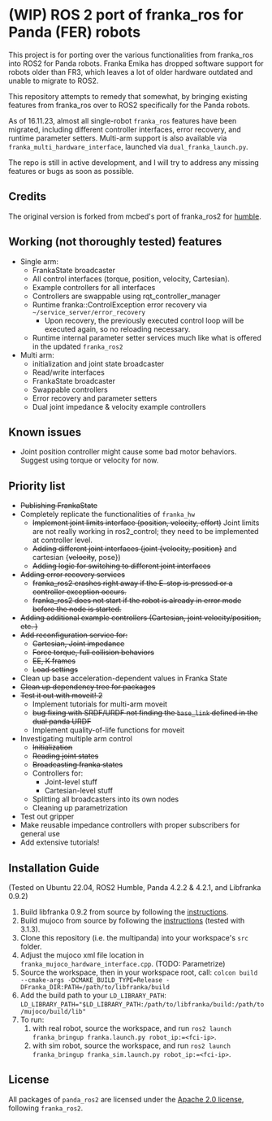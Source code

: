 # (WIP) ROS 2 port of franka_ros for Panda (FER) robots

This project is for porting over the various functionalities from franka_ros into ROS2 for Panda robots.
Franka Emika has dropped software support for robots older than FR3, which leaves a lot of older hardware outdated and unable to migrate to ROS2.

This repository attempts to remedy that somewhat, by bringing existing features from franka_ros over to ROS2 specifically for the Panda robots.

As of 16.11.23, almost all single-robot `franka_ros` features have been migrated, including different controller interfaces, error recovery, and runtime parameter setters. Multi-arm support is also available via `franka_multi_hardware_interface`, launched via `dual_franka_launch.py`.

The repo is still in active development, and I will try to address any missing features or bugs as soon as possible.

## Credits
The original version is forked from mcbed's port of franka_ros2 for [humble][mcbed-humble].

## Working (not thoroughly tested) features
* Single arm:
    * FrankaState broadcaster
    * All control interfaces (torque, position, velocity, Cartesian).
    * Example controllers for all interfaces
    * Controllers are swappable using rqt_controller_manager
    * Runtime franka::ControlException error recovery via `~/service_server/error_recovery`
        * Upon recovery, the previously executed control loop will be executed again, so no reloading necessary.
    * Runtime internal parameter setter services much like what is offered in the updated `franka_ros2`
* Multi arm:
    * initialization and joint state broadcaster
    * Read/write interfaces
    * FrankaState broadcaster
    * Swappable controllers
    * Error recovery and parameter setters
    * Dual joint impedance & velocity example controllers

## Known issues
* Joint position controller might cause some bad motor behaviors. Suggest using torque or velocity for now.


## Priority list
* <s>Publishing FrankaState</s>
* Completely replicate the functionalities of `franka_hw`
    * <s>Implement joint limits interface (position, velocity, effort)</s> Joint limits are not really working in ros2_control; they need to be implemented at controller level.
    * <s>Adding different joint interfaces (joint {velocity, position}</s> and cartesian {<s>velocity</s>, pose})
    * <s>Adding logic for switching to different joint interfaces</s>
* <s>Adding error recovery services</s>
    * <s>franka_ros2 crashes right away if the E-stop is pressed or a controller exception occurs.</s>
    * <s>franka_ros2 does not start if the robot is already in error mode before the node is started.</s>
* <s>Adding additional example controllers (Cartesian, joint velocity/position, etc. )</s>
* <s>Add reconfiguration service for:</s>
    * <s>Cartesian, Joint impedance</s>
    * <s>Force torque, full collision behaviors</s>
    * <s>EE, K frames</s>
    * <s>Load settings</s>
* Clean up base acceleration-dependent values in Franka State
* <s>Clean up dependency tree for packages</s>
* <s>Test it out with moveit! 2</s>
    * Implement tutorials for multi-arm moveit
    * <s>bug fixing with SRDF/URDF not finding the `base_link` defined in the dual panda URDF</s>
    * Implement quality-of-life functions for moveit
* Investigating multiple arm control
    * <s>Initialization</s>
    * <s>Reading joint states</s>
    * <s>Broadcasting franka states</s>
    * Controllers for:
        * Joint-level stuff
        * Cartesian-level stuff
    * Splitting all broadcasters into its own nodes
    * Cleaning up parametrization
* Test out gripper
* Make reusable impedance controllers with proper subscribers for general use
* Add extensive tutorials!

## Installation Guide

(Tested on Ubuntu 22.04, ROS2 Humble, Panda 4.2.2 & 4.2.1, and Libfranka 0.9.2)

1. Build libfranka 0.9.2 from source by following the [instructions][libfranka-instructions].
2. Build mujoco from source by following the [instructions][mujoco-instructions] (tested with 3.1.3).
3. Clone this repository (i.e. the multipanda) into your workspace's `src` folder.
4. Adjust the mujoco xml file location in `franka_mujoco_hardware_interface.cpp`. (TODO: Parametrize)
5. Source the workspace, then in your workspace root, call: `colcon build --cmake-args -DCMAKE_BUILD_TYPE=Release -DFranka_DIR:PATH=/path/to/libfranka/build`
6. Add the build path to your `LD_LIBRARY_PATH`: `LD_LIBRARY_PATH="$LD_LIBRARY_PATH:/path/to/libfranka/build:/path/to/mujoco/build/lib"`
7. To run:
    1. with real robot, source the workspace, and run `ros2 launch franka_bringup franka.launch.py robot_ip:=<fci-ip>`.
    2. with sim robot, source the workspace, and run `ros2 launch franka_bringup franka_sim.launch.py robot_ip:=<fci-ip>`.

## License

All packages of `panda_ros2` are licensed under the [Apache 2.0 license][apache-2.0], following `franka_ros2`.

[apache-2.0]: https://www.apache.org/licenses/LICENSE-2.0.html

[fci-docs]: https://frankaemika.github.io/docs

[mcbed-humble]: https://github.com/mcbed/franka_ros2/tree/humble

[libfranka-instructions]: https://frankaemika.github.io/docs/installation_linux.html

[mujoco-instructions]: https://mujoco.readthedocs.io/en/latest/programming/#building-mujoco-from-source